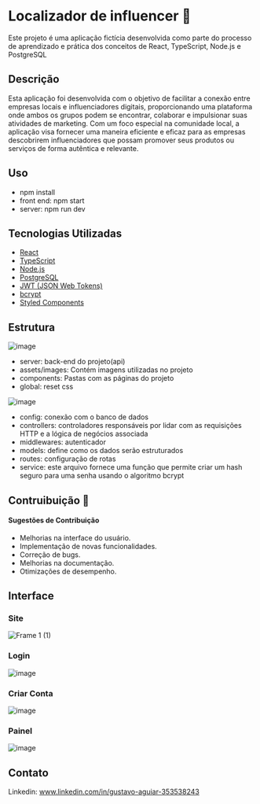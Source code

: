  # Localizador de influencer 🔎

Este projeto é uma aplicação fictícia desenvolvida como parte do processo de aprendizado e prática dos conceitos de React, TypeScript, Node.js e PostgreSQL

## Descrição
Esta aplicação foi desenvolvida com o objetivo de facilitar a conexão entre empresas locais e influenciadores digitais, proporcionando uma plataforma onde ambos os grupos podem se encontrar, colaborar e impulsionar suas atividades de marketing. Com um foco especial na comunidade local, a aplicação visa fornecer uma maneira eficiente e eficaz para as empresas descobrirem influenciadores que possam promover seus produtos ou serviços de forma autêntica e relevante.
## Uso
- npm install
- front end: npm start
- server: npm run dev
## Tecnologias Utilizadas

- [React](https://reactjs.org/)
- [TypeScript](https://www.typescriptlang.org/)
- [Node.js](https://nodejs.org/)
- [PostgreSQL](https://www.postgresql.org/)
- [JWT (JSON Web Tokens)](https://jwt.io/)
- [bcrypt](https://www.npmjs.com/package/bcrypt)
- [Styled Components](https://styled-components.com/)

## Estrutura 
![image](https://github.com/gusstavo01/localizador-influencer/assets/105757864/e581a435-901e-4bab-8db5-c9f8e158c808)
- server: back-end do projeto(api)
- assets/images: Contém imagens utilizadas no projeto
- components: Pastas com as páginas do projeto
- global: reset css

![image](https://github.com/gusstavo01/localizador-influencer/assets/105757864/9914a55f-c72b-4da7-b3a1-5ef571366113)

- config: conexão com o banco de dados
- controllers: controladores responsáveis por lidar com as requisições HTTP e a lógica de negócios associada
- middlewares: autenticador
- models: define como os dados serão estruturados
- routes: configuração de rotas
- service: este arquivo fornece uma função que permite criar um hash seguro para uma senha usando o algoritmo bcrypt

## Contruibuição 🔨
#### Sugestões de Contribuição
- Melhorias na interface do usuário.
- Implementação de novas funcionalidades.
- Correção de bugs.
- Melhorias na documentação.
- Otimizações de desempenho.

## Interface
### Site
![Frame 1 (1)](https://github.com/gusstavo01/localizador-influencer/assets/105757864/c608351e-72ba-4475-a343-b7fbca7b804e)
### Login 
![image](https://github.com/gusstavo01/localizador-influencer/assets/105757864/2decd6d7-bdc2-430b-a736-40165dc6cac1)
### Criar Conta
![image](https://github.com/gusstavo01/localizador-influencer/assets/105757864/c5acc1b3-3b38-4da1-b09e-e898d5d0173c)
### Painel
![image](https://github.com/gusstavo01/localizador-influencer/assets/105757864/f1655bfa-e3c2-4425-8a76-7206466c6013)

## Contato
Linkedin: www.linkedin.com/in/gustavo-aguiar-353538243
